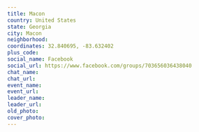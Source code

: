 ```yaml
---
title: Macon
country: United States
state: Georgia
city: Macon
neighborhood: 
coordinates: 32.840695, -83.632402
plus_code:
social_name: Facebook
social_url: https://www.facebook.com/groups/703656036438040
chat_name:
chat_url:
event_name:
event_url:
leader_name:
leader_url:
old_photo: 
cover_photo:
---
```

